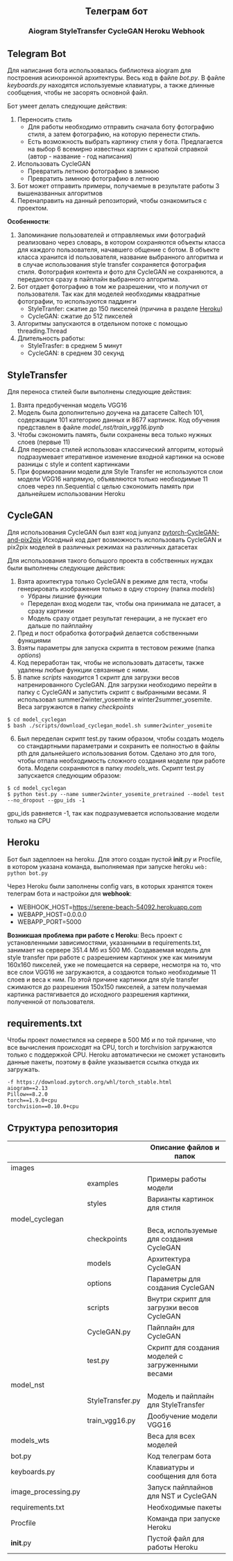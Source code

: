 ## <p align="center">Телеграм бот</p>
### <p align="center">Aiogram StyleTransfer CycleGAN Heroku Webhook</p>

## Telegram Bot
Для написания бота использовалась библиотека aiogram для построения асинхронной архитектуры.
Весь код в файле _bot.py_. В файле _keyboards.py_ находятся используемые клавиатуры, а также длинные сообщения, чтобы не засорять основной файл.

Бот умеет делать следующие действия:
1. Переносить стиль
   * Для работы необходимо отправить сначала боту фотографию стиля, а затем фотографию, на которую перенести стиль.
   * Есть возможность выбрать картинку стиля у бота. Предлагается на выбор 6 всемирно известных картин с краткой справкой (автор - название - год написания)
2. Использовать CycleGAN
   * Превратить летнюю фотографию в зимнюю
   * Превратить зимнюю фотографию в летнюю
3. Бот может отправить примеры, получаемые в результате работы 3 вышеназванных алгоритмов
4. Перенаправить на данный репозиторий, чтобы ознакомиться с проектом.

__Особенности__:
1. Запоминание пользователей и отправляемых ими фотографий реализовано через словарь, в котором сохраняются объекты класса для каждого пользователя, начавшего общение с ботом. В объекте класса хранится id пользователя, название выбранного алгоритма и в случае использования style transfer сохраняется фотография стиля. Фотография контента и фото для CycleGAN не сохраняются, а передаются сразу в пайплайн выбранного алгоритма.
2. Бот отдает фотографию в том же разрешении, что и получил от пользователя. Так как для моделей необходимы квадратные фотографии, то используются паддинги
   * StyleTranfer: сжатие до 150 пикселей (причина в разделе [Heroku](#Heroku))
   * CycleGAN: сжатие до 512 пикселей
3. Алгоритмы запускаются в отдельном потоке с помощью threading.Thread
4. Длительность работы:
   * StyleTrasfer: в среднем 5 минут
   * CycleGAN: в среднем 30 секунд

## StyleTransfer
Для переноса стилей были выполнены следующие действия:
1. Взята предобученная модель VGG16
2. Модель была дополнительно доучена на датасете Caltech 101, содержащим 101 категорию данных и 8677 картинок. Код обучения представлен в файле _model_nst/train_vgg16.ipynb_
3. Чтобы сэкономить память, были сохранены веса только нужных слоев (первые 11)
4. Для переноса стилей использован классический алгоритм, который подразумевает итеративное изменение входной картинки на основе разницы с style и content картинками
5. При формировании модели для Style Transfer не используются слои модели VGG16 напрямую, объявляются только необходимые 11 слоев через nn.Sequential с целью сэкономить память при дальнейшем использовании Heroku

## CycleGAN
Для использования CycleGAN был взят код junyanz [pytorch-CycleGAN-and-pix2pix](https://github.com/junyanz/pytorch-CycleGAN-and-pix2pix)
Исходный код дает возможность использовать CycleGAN и pix2pix моделей в различных режимах на различных датасетах

Для использования такого большого проекта в собственных нуждах были выполнены следующие действия:
1. Взята архитектура только CycleGAN в режиме для теста, чтобы генерировать изображения только в одну сторону (папка _models_)
    * Убраны лишние функции
    * Переделан вход модели так, чтобы она принимала не датасет, а сразу картинки
    * Модель сразу отдает результат генерации, а не пускает его дальше по пайплайну
2. Пред и пост обработка фотографий делается собственными функциями
3. Взяты параметры для запуска скрипта в тестовом режиме (папка _options_)
4. Код переработан так, чтобы не использовать датасеты, также удалены любые функции связанные с ними.
5. В папке _scripts_ находится 1 скрипт для загрузки весов натренированного CycleGAN. Для загрузки необходимо перейти в папку с CycleGAN и запустить скрипт с выбранными весами. Я использовал summer2winter_yosemite и winter2summer_yosemite. Веса загружаются в папку _checkpoints_
```
$ cd model_cyclegan
$ bash ./scripts/download_cyclegan_model.sh summer2winter_yosemite
```
6. Был переделан скрипт test.py таким образом, чтобы создать модель со стандартными параметрами и сохранить ее полностью в файлы pth для дальнейшего использования ботом. Сделано это для того, чтобы отпала необходимость сложного создания модели при работе бота. Модели сохраняются в папку _models_wts_. Скрипт test.py запускается следующим образом:
```
$ cd model_cyclegan
$ python test.py --name summer2winter_yosemite_pretrained --model test --no_dropout --gpu_ids -1
```
gpu_ids равняется -1, так как подразумевается использование модели только на CPU

## Heroku
Бот был задеплоен на heroku.
Для этого создан пустой __init__.py и Procfile, в котором указана команда, выполняемая при запуске heroku
 `web: python bot.py`
 
Через Heroku были заполнены config vars, в которых хранятся токен телеграм бота и настройки для __webhook__:
* WEBHOOK_HOST=https://serene-beach-54092.herokuapp.com
* WEBAPP_HOST=0.0.0.0
* WEBAPP_PORT=5000

__Возникшая проблема при работе с Heroku__:
Весь проект с установленными зависимостями, указанными в requirements.txt, занимает на сервере 351.4 Мб из 500 Мб.
Создаваемая модель для style transfer при работе с разрешением картинок уже как минимум 160x160 пикселей, уже не помещается на сервере, несмотря на то, что все слои VGG16 не загружаются, а создаются только необходимые 11 слоев и веса к ним. По этой причине картинки для style transfer сжимаются до разрешения 150х150 пикселей, а затем получаемая картинка растягивается до исходного разрешения картинки, полученной от пользователя.

## requirements.txt
Чтобы проект поместился на сервере в 500 Мб и по той причине, что все вычисления происходят на CPU, torch и torchvision загружаются только с поддержкой CPU. Heroku автоматически не сможет установить данные пакеты, поэтому в файле указывается ссылка откуда их загружать.
```
-f https://download.pytorch.org/whl/torch_stable.html
aiogram==2.13
Pillow==8.2.0
torch==1.9.0+cpu
torchvision==0.10.0+cpu
```

## Структура репозитория
| | | Описание файлов и папок |
| --- | --- | --- |
| images | | |
|  | examples | Примеры работы модели |
|  | styles | Варианты картинок для стиля |
| model_cyclegan | | |
|  | checkpoints | Веса, используемые для создания СycleGAN |
|  | models | Архитектура СycleGAN |
|  | options | Параметры для создания СycleGAN |
|  | scripts | Внутри скрипт для загрузки весов CycleGAN |
|  | CycleGAN.py | Пайплайн для СycleGAN |
|  | test.py | Скрипт для создания моделей с загруженными весами|
| model_nst | | |
|  | StyleTransfer.py | Модель и пайплайн для StyleTransfer |
|  | train_vgg16.py | Дообучение модели VGG16 |
| models_wts | | Веса для всех моделей |
| bot.py | | Код телеграм бота |
| keyboards.py | | Клавиатуры и сообщения для бота |
| image_processing.py | | Запуск пайплайнов для NST и CycleGAN |
| requirements.txt | | Необходимые пакеты |
| Procfile | | Команда при запуске Heroku |
| __init__.py | | Пустой файл для работы Heroku |
